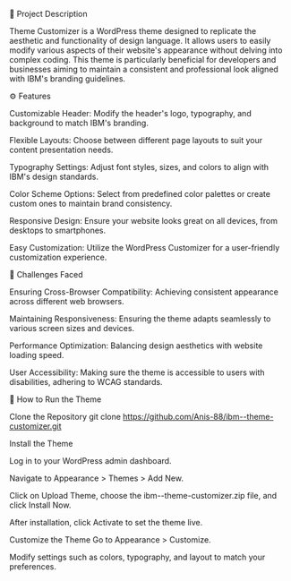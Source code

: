 📝 Project Description

Theme Customizer is a WordPress theme designed to replicate the aesthetic and functionality of design language. It allows users to easily modify various aspects of their website's appearance without delving into complex coding. This theme is particularly beneficial for developers and businesses aiming to maintain a consistent and professional look aligned with IBM's branding guidelines.

⚙ Features

Customizable Header: Modify the header's logo, typography, and background to match IBM's branding.

Flexible Layouts: Choose between different page layouts to suit your content presentation needs.

Typography Settings: Adjust font styles, sizes, and colors to align with IBM's design standards.

Color Scheme Options: Select from predefined color palettes or create custom ones to maintain brand consistency.

Responsive Design: Ensure your website looks great on all devices, from desktops to smartphones.

Easy Customization: Utilize the WordPress Customizer for a user-friendly customization experience.

🚧 Challenges Faced

Ensuring Cross-Browser Compatibility: Achieving consistent appearance across different web browsers.

Maintaining Responsiveness: Ensuring the theme adapts seamlessly to various screen sizes and devices.

Performance Optimization: Balancing design aesthetics with website loading speed.

User Accessibility: Making sure the theme is accessible to users with disabilities, adhering to WCAG standards.

🚀 How to Run the Theme

Clone the Repository git clone https://github.com/Anis-88/ibm--theme-customizer.git

Install the Theme

Log in to your WordPress admin dashboard.

Navigate to Appearance > Themes > Add New.

Click on Upload Theme, choose the ibm--theme-customizer.zip file, and click Install Now.

After installation, click Activate to set the theme live.

Customize the Theme
Go to Appearance > Customize.

Modify settings such as colors, typography, and layout to match your preferences.
